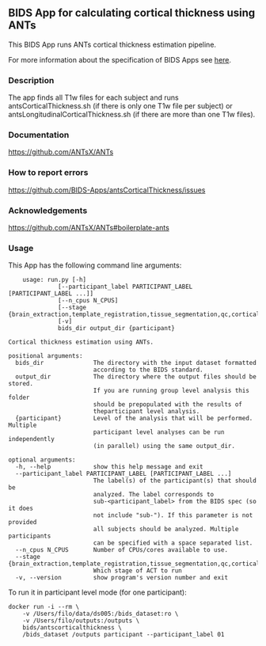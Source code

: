 ## BIDS App for calculating cortical thickness using ANTs

This BIDS App runs ANTs cortical thickness estimation pipeline.

For more information about the specification of BIDS Apps see [here](https://docs.google.com/document/d/1E1Wi5ONvOVVnGhj21S1bmJJ4kyHFT7tkxnV3C23sjIE/edit#).

### Description
The app finds all T1w files for each subject and runs antsCorticalThickness.sh (if there is only one T1w file per subject) or 
antsLongitudinalCorticalThickness.sh (if there are more than one T1w files).

### Documentation
https://github.com/ANTsX/ANTs

### How to report errors
https://github.com/BIDS-Apps/antsCorticalThickness/issues

### Acknowledgements
https://github.com/ANTsX/ANTs#boilerplate-ants

### Usage
This App has the following command line arguments:

		usage: run.py [-h]
                  [--participant_label PARTICIPANT_LABEL [PARTICIPANT_LABEL ...]]
                  [--n_cpus N_CPUS]
                  [--stage {brain_extraction,template_registration,tissue_segmentation,qc,cortical_thickness}]
                  [-v]
                  bids_dir output_dir {participant}

    Cortical thickness estimation using ANTs.

    positional arguments:
      bids_dir              The directory with the input dataset formatted
                            according to the BIDS standard.
      output_dir            The directory where the output files should be stored.
                            If you are running group level analysis this folder
                            should be prepopulated with the results of
                            theparticipant level analysis.
      {participant}         Level of the analysis that will be performed. Multiple
                            participant level analyses can be run independently
                            (in parallel) using the same output_dir.

    optional arguments:
      -h, --help            show this help message and exit
      --participant_label PARTICIPANT_LABEL [PARTICIPANT_LABEL ...]
                            The label(s) of the participant(s) that should be
                            analyzed. The label corresponds to
                            sub-<participant_label> from the BIDS spec (so it does
                            not include "sub-"). If this parameter is not provided
                            all subjects should be analyzed. Multiple participants
                            can be specified with a space separated list.
      --n_cpus N_CPUS       Number of CPUs/cores available to use.
      --stage {brain_extraction,template_registration,tissue_segmentation,qc,cortical_thickness}
                            Which stage of ACT to run
      -v, --version         show program's version number and exit

To run it in participant level mode (for one participant):

    docker run -i --rm \
		-v /Users/filo/data/ds005:/bids_dataset:ro \
		-v /Users/filo/outputs:/outputs \
		bids/antscorticalthickness \
		/bids_dataset /outputs participant --participant_label 01
